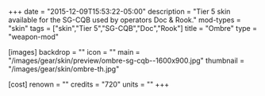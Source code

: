 +++
date = "2015-12-09T15:53:22-05:00"
description = "Tier 5 skin available for the SG-CQB used by operators Doc & Rook."
mod-types = "skin"
tags = ["skin","Tier 5","SG-CQB","Doc","Rook"]
title = "Ombre"
type = "weapon-mod"

[images]
  backdrop = ""
  icon = ""
  main = "/images/gear/skin/preview/ombre-sg-cqb--1600x900.jpg"
  thumbnail = "/images/gear/skin/ombre-th.jpg"

[cost]
  renown = ""
  credits = "720"
  units = ""
+++
